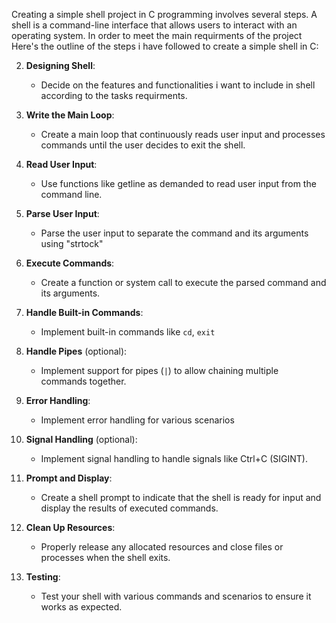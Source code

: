 Creating a simple shell project in C programming involves several steps.
A shell is a command-line interface that allows users to interact with
an operating system.
In order to meet the main requirments of the project
Here's the outline of the steps i have followed to
create a simple shell in C:

2. **Designing Shell**:
   - Decide on the features and functionalities i want to include in
   shell according to the tasks requirments.
3. **Write the Main Loop**:
   - Create a main loop that continuously reads user input and processes
   commands until the user decides to exit the shell.

4. **Read User Input**:
   - Use functions like getline as demanded to read user input from the
   command line.

5. **Parse User Input**:
   - Parse the user input to separate the command and its arguments
   using "strtock"
6. **Execute Commands**:
   - Create a function or system call to execute the parsed command
   and its arguments.
7. **Handle Built-in Commands**:
   - Implement built-in commands like `cd`, `exit`

8. **Handle Pipes** (optional):
   - Implement support for pipes (`|`) to allow chaining multiple
   commands together.

9. **Error Handling**:
    - Implement error handling for various scenarios
10. **Signal Handling** (optional):
    - Implement signal handling to handle signals like Ctrl+C (SIGINT).

11. **Prompt and Display**:
    - Create a shell prompt to indicate that the shell is ready for input
    and display the results of executed commands.

12. **Clean Up Resources**:
    - Properly release any allocated resources and close files or processes
    when the shell exits.

13. **Testing**:
    - Test your shell with various commands and scenarios to ensure it
    works as expected.
